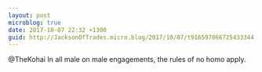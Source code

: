 ```yaml
---
layout: post
microblog: true
date: 2017-10-07 22:32 +1300
guid: http://JacksonOfTrades.micro.blog/2017/10/07/t916597066725433344.html
---
```

@TheKohai In all male on male engagements, the rules of no homo apply.
